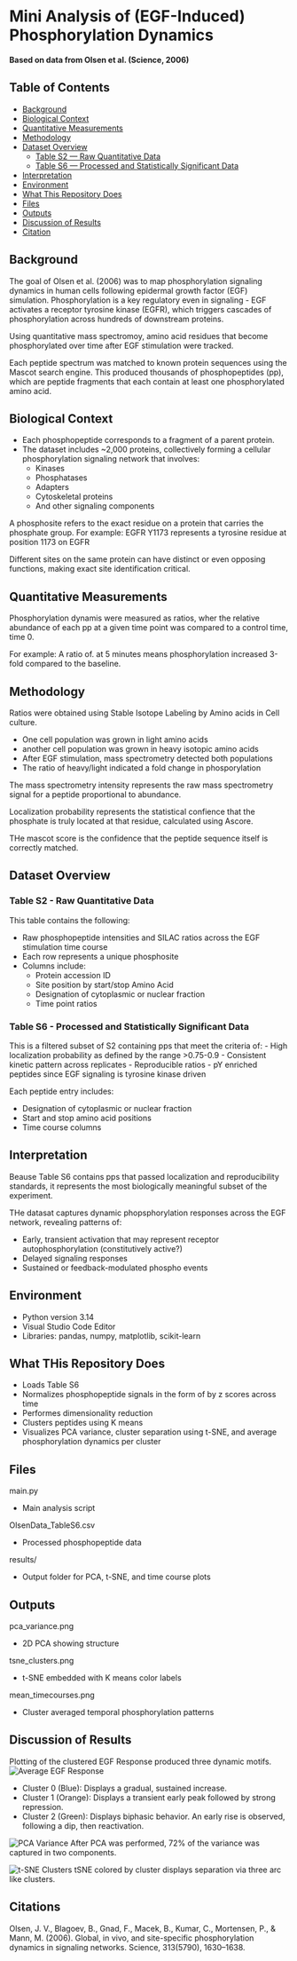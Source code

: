 # Mini Analysis of (EGF-Induced) Phosphorylation Dynamics

**Based on data from Olsen et al. (Science, 2006)**

## Table of Contents

- [Background](#background)
- [Biological Context](#biological-context)
- [Quantitative Measurements](#quantitative-measurements)
- [Methodology](#methodology)
- [Dataset Overview](#dataset-overview)
  - [Table S2 — Raw Quantitative Data](#table-s2---raw-quantitative-data)
  - [Table S6 — Processed and Statistically Significant Data](#table-s6---processed-and-statistically-significant-data)
- [Interpretation](#interpretation)
- [Environment](#environment)
- [What This Repository Does](#what-this-repository-does)
- [Files](#files)
- [Outputs](#outputs)
- [Discussion of Results](#discussion-of-results)
- [Citation](#citation)

## Background

The goal of Olsen et al. (2006) was to map phosphorylation signaling dynamics in human cells following epidermal growth factor (EGF) simulation. Phosphorylation is a key regulatory even in signaling - EGF activates a receptor tyrosine kinase (EGFR), which triggers cascades of phosphorylation across hundreds of downstream proteins.

Using quantitative mass spectromoy, amino acid residues that become phosphorylated over time after EGF stimulation were tracked.

Each peptide spectrum was matched to known protein sequences using the Mascot search engine. This produced thousands of phosphopeptides (pp), which are peptide fragments that each contain at least one phosphorylated amino acid.

## Biological Context

- Each phosphopeptide corresponds to a fragment of a parent protein.
- The dataset includes ~2,000 proteins, collectively forming a cellular phosphorylation signaling network that involves:
  - Kinases
  - Phosphatases
  - Adapters
  - Cytoskeletal proteins
  - And other signaling components

A phosphosite refers to the exact residue on a protein that carries the phosphate group. For example:
EGFR Y1173 represents a tyrosine residue at position 1173 on EGFR

Different sites on the same protein can have distinct or even opposing functions, making exact site identification critical.

## Quantitative Measurements

Phosphorylation dynamis were measured as ratios, wher the relative abundance of each pp at a given time point was compared to a control time, time 0.

For example: A ratio of. at 5 minutes means phosphorylation increased 3-fold compared to the baseline.

## Methodology

Ratios were obtained using Stable Isotope Labeling by Amino acids in Cell culture.

- One cell population was grown in light amino acids
- another cell population was grown in heavy isotopic amino acids
- After EGF stimulation, mass spectrometry detected both populations
- The ratio of heavy/light indicated a fold change in phosporylation

The mass spectrometry intensity represents the raw mass spectrometry signal for a peptide proportional to abundance.

Localization probability represents the statistical confience that the phosphate is truly located at that residue, calculated using Ascore.

THe mascot score is the confidence that the peptide sequence itself is correctly matched.

## Dataset Overview

### Table S2 - Raw Quantitative Data

This table contains the following:

- Raw phosphopeptide intensities and SILAC ratios across the EGF stimulation time course
- Each row represents a unique phosphosite
- Columns include:
  - Protein accession ID
  - Site position by start/stop Amino Acid
  - Designation of cytoplasmic or nuclear fraction
  - Time point ratios

### Table S6 - Processed and Statistically Significant Data

This is a filtered subset of S2 containing pps that meet the criteria of: - High localization probability as defined by the range >0.75-0.9 - Consistent kinetic pattern across replicates - Reproducible ratios - pY enriched peptides since EGF signaling is tyrosine kinase driven

Each peptide entry includes:

- Designation of cytoplasmic or nuclear fraction
- Start and stop amino acid positions
- Time course columns

## Interpretation

Beause Table S6 contains pps that passed localization and reproducibility standards, it represents the most biologically meaningful subset of the experiment.

THe datasat captures dynamic phopsphorylation responses across the EGF network, revealing patterns of:

- Early, transient activation that may represent receptor autophosphorylation (constitutively active?)
- Delayed signaling responses
- Sustained or feedback-modulated phospho events

## Environment

- Python version 3.14
- Visual Studio Code Editor
- Libraries: pandas, numpy, matplotlib, scikit-learn

## What THis Repository Does

- Loads Table S6
- Normalizes phosphopeptide signals in the form of by z scores across time
- Performes dimensionality reduction
- Clusters peptides using K means
- Visualizes PCA variance, cluster separation using t-SNE, and average phosphorylation dynamics per cluster

## Files

main.py

- Main analysis script

OlsenData_TableS6.csv

- Processed phosphopeptide data

results/

- Output folder for PCA, t-SNE, and time course plots

## Outputs

pca_variance.png

- 2D PCA showing structure

tsne_clusters.png

- t-SNE embedded with K means color labels

mean_timecourses.png

- Cluster averaged temporal phosphorylation patterns

## Discussion of Results

Plotting of the clustered EGF Response produced three dynamic motifs.
![Average EGF Response](Results/mean_timecourses.png)

- Cluster 0 (Blue): Displays a gradual, sustained increase.
- Cluster 1 (Orange): Displays a transient early peak followed by strong repression.
- Cluster 2 (Green): Displays biphasic behavior. An early rise is observed, following a dip, then reactivation.

![PCA Variance](Results/pca_variance.png)
After PCA was performed, 72% of the variance was captured in two components.

![t-SNE Clusters](Results/tsne_clusters.png)
tSNE colored by cluster displays separation via three arc like clusters.

## Citations

Olsen, J. V., Blagoev, B., Gnad, F., Macek, B., Kumar, C., Mortensen, P., & Mann, M. (2006).
Global, in vivo, and site-specific phosphorylation dynamics in signaling networks. Science, 313(5790), 1630–1638.
